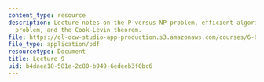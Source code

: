 ```yaml
---
content_type: resource
description: Lecture notes on the P versus NP problem, efficient algorithms, the theorem
  problem, and the Cook-Levin theorem.
file: https://ol-ocw-studio-app-production.s3.amazonaws.com/courses/6-080-great-ideas-in-theoretical-computer-science-spring-2008/b4daea18581e2c80b9496edeeb3f0bc6_lec9.pdf
file_type: application/pdf
resourcetype: Document
title: Lecture 9
uid: b4daea18-581e-2c80-b949-6edeeb3f0bc6
---
```

